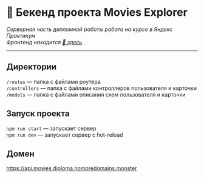 # :small_orange_diamond: Бекенд проекта Movies Explorer  
*Серверная часть дипломной работы работа на курсе в Яндекс Практикум*    
*Фронтенд находится [:link: здесь](https://github.com/uzornakovre/movies-explorer-frontend)*  
______

## Директории

`/routes` — папка с файлами роутера  
`/controllers` — папка с файлами контроллеров пользователя и карточки   
`/models` — папка с файлами описания схем пользователя и карточки  

## Запуск проекта

`npm run start` — запускает сервер   
`npm run dev` — запускает сервер с hot-reload

## Домен

https://api.movies.diploma.nomoredomains.monster


